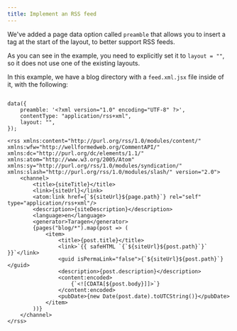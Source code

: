```yaml
---
title: Implement an RSS feed
---
```


We've added a page data option called `preamble` that allows you to insert a tag at the start of the layout, to better support RSS feeds.

As you can see in the example, you need to explicitly set it to `layout = ""`, so it does not use one of the existing layouts.

In this example, we have a blog directory with a `feed.xml.jsx` file inside of it, with the following:

```

data({
    preamble: '<?xml version="1.0" encoding="UTF-8" ?>',
    contentType: "application/rss+xml",
    layout: "",
});

<rss xmlns:content="http://purl.org/rss/1.0/modules/content/" xmlns:wfw="http://wellformedweb.org/CommentAPI/" xmlns:dc="http://purl.org/dc/elements/1.1/" xmlns:atom="http://www.w3.org/2005/Atom" xmlns:sy="http://purl.org/rss/1.0/modules/syndication/" xmlns:slash="http://purl.org/rss/1.0/modules/slash/" version="2.0">
    <channel>
        <title>{siteTitle}</title>
        <link>{siteUrl}</link>
        <atom:link href={`${siteUrl}${page.path}`} rel="self" type="application/rss+xml"/>
        <description>{siteDescription}</description>
        <language>en</language>
        <generator>Taragen</generator>
        {pages("blog/*").map(post => (
            <item>
                <title>{post.title}</title>
                <link>`{{ safeHTML `{`${siteUrl}${post.path}`}` }}`</link>
                <guid isPermaLink="false">{`${siteUrl}${post.path}`}</guid>
                <description>{post.description}</description>
                <content:encoded>
                    {`<![CDATA[${post.body}]]>`}
                </content:encoded>
                <pubDate>{new Date(post.date).toUTCString()}</pubDate>
            </item>
        ))}
    </channel>
</rss>
```
